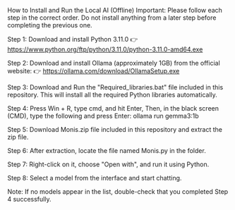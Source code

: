 How to Install and Run the Local AI (Offline)
Important: Please follow each step in the correct order. Do not install anything from a later step before completing the previous one.

Step 1: Download and install Python 3.11.0
👉 https://www.python.org/ftp/python/3.11.0/python-3.11.0-amd64.exe

Step 2: Download and install Ollama (approximately 1GB) from the official website:
👉 https://ollama.com/download/OllamaSetup.exe

Step 3: Download and Run the "Required_libraries.bat" file included in this repository. This will install all the required Python libraries automatically.

Step 4: Press Win + R, type cmd, and hit Enter,
Then, in the black screen (CMD), type the following and press Enter:
ollama run gemma3:1b

Step 5: Download Monis.zip file included in this repository and extract the zip file.

Step 6: After extraction, locate the file named Monis.py in the folder.

Step 7: Right-click on it, choose "Open with", and run it using Python.

Step 8: Select a model from the interface and start chatting.

Note:
If no models appear in the list, double-check that you completed Step 4 successfully.
